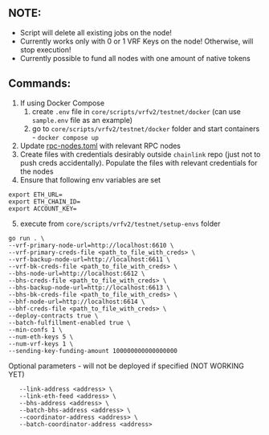 ## NOTE:
* Script will delete all existing jobs on the node!
* Currently works only with 0 or 1 VRF Keys on the node! Otherwise, will stop execution!
* Currently possible to fund all nodes with one amount of native tokens
## Commands:
1. If using Docker Compose
   1. create `.env` file in `core/scripts/vrfv2/testnet/docker` (can use `sample.env` file as an example)
   2. go to `core/scripts/vrfv2/testnet/docker` folder and start containers - `docker compose up`
2. Update [rpc-nodes.toml](..%2Fdocker%2Ftoml-config%2Frpc-nodes.toml) with relevant RPC nodes
3. Create files with credentials desirably outside `chainlink` repo (just not to push creds accidentally). Populate the files  with relevant credentials for the nodes
4. Ensure that following env variables are set
```
export ETH_URL=
export ETH_CHAIN_ID=
export ACCOUNT_KEY=
```
5. execute from `core/scripts/vrfv2/testnet/setup-envs` folder
```
go run . \
--vrf-primary-node-url=http://localhost:6610 \
--vrf-primary-creds-file <path_to_file_with_creds> \
--vrf-backup-node-url=http://localhost:6611 \
--vrf-bk-creds-file <path_to_file_with_creds> \
--bhs-node-url=http://localhost:6612 \
--bhs-creds-file <path_to_file_with_creds> \
--bhs-backup-node-url=http://localhost:6613 \
--bhs-bk-creds-file <path_to_file_with_creds> \
--bhf-node-url=http://localhost:6614 \
--bhf-creds-file <path_to_file_with_creds> \
--deploy-contracts true \
--batch-fulfillment-enabled true \
--min-confs 1 \
--num-eth-keys 5 \
--num-vrf-keys 1 \
--sending-key-funding-amount 100000000000000000

```

Optional parameters - will not be deployed if specified (NOT WORKING YET)
```
   --link-address <address> \
   --link-eth-feed <address> \
   --bhs-address <address> \
   --batch-bhs-address <address> \
   --coordinator-address <address> \
   --batch-coordinator-address <address> 
```